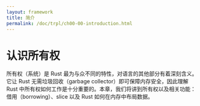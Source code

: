 ```yaml
---
layout: framework
title: 简介
permalink: /doc/trpl/ch00-00-introduction.html
---
```

# 认识所有权

<!-- https://github.com/rust-lang/book/blob/main/src/ch04-00-understanding-ownership.md -->
<!-- commit a5e0c5b2c5f9054be3b961aea2c7edfeea591de8 -->

所有权（系统）是 Rust 最为与众不同的特性，对语言的其他部分有着深刻含义。它让 Rust 无需垃圾回收（garbage collector）即可保障内存安全，因此理解 Rust 中所有权如何工作是十分重要的。本章，我们将讲到所有权以及相关功能：借用（borrowing）、slice 以及 Rust 如何在内存中布局数据。
